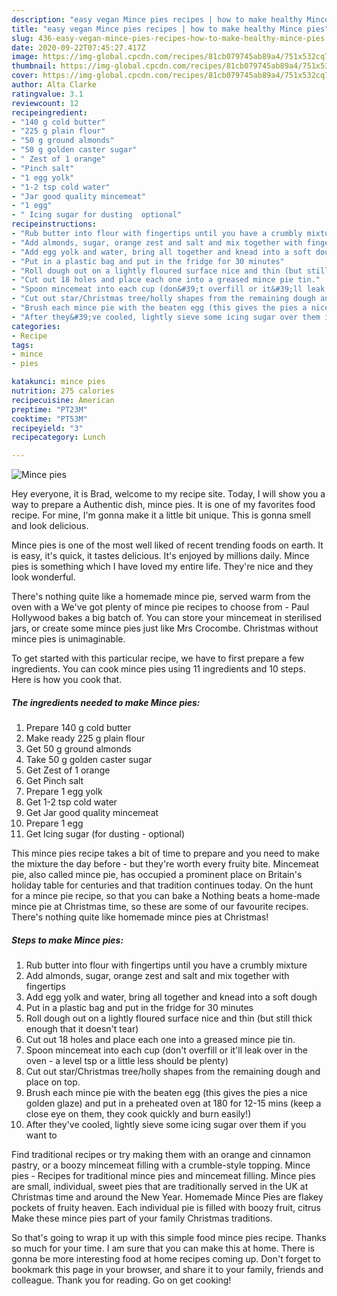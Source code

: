 ```yaml
---
description: "easy vegan Mince pies recipes | how to make healthy Mince pies"
title: "easy vegan Mince pies recipes | how to make healthy Mince pies"
slug: 436-easy-vegan-mince-pies-recipes-how-to-make-healthy-mince-pies
date: 2020-09-22T07:45:27.417Z
image: https://img-global.cpcdn.com/recipes/81cb079745ab89a4/751x532cq70/mince-pies-recipe-main-photo.jpg
thumbnail: https://img-global.cpcdn.com/recipes/81cb079745ab89a4/751x532cq70/mince-pies-recipe-main-photo.jpg
cover: https://img-global.cpcdn.com/recipes/81cb079745ab89a4/751x532cq70/mince-pies-recipe-main-photo.jpg
author: Alta Clarke
ratingvalue: 3.1
reviewcount: 12
recipeingredient:
- "140 g cold butter"
- "225 g plain flour"
- "50 g ground almonds"
- "50 g golden caster sugar"
- " Zest of 1 orange"
- "Pinch salt"
- "1 egg yolk"
- "1-2 tsp cold water"
- "Jar good quality mincemeat"
- "1 egg"
- " Icing sugar for dusting  optional"
recipeinstructions:
- "Rub butter into flour with fingertips until you have a crumbly mixture"
- "Add almonds, sugar, orange zest and salt and mix together with fingertips"
- "Add egg yolk and water, bring all together and knead into a soft dough"
- "Put in a plastic bag and put in the fridge for 30 minutes"
- "Roll dough out on a lightly floured surface nice and thin (but still thick enough that it doesn&#39;t tear)"
- "Cut out 18 holes and place each one into a greased mince pie tin."
- "Spoon mincemeat into each cup (don&#39;t overfill or it&#39;ll leak over in the oven - a level tsp or a little less should be plenty)"
- "Cut out star/Christmas tree/holly shapes from the remaining dough and place on top."
- "Brush each mince pie with the beaten egg (this gives the pies a nice golden glaze) and put in a preheated oven at 180 for 12-15 mins (keep a close eye on them, they cook quickly and burn easily!)"
- "After they&#39;ve cooled, lightly sieve some icing sugar over them if you want to"
categories:
- Recipe
tags:
- mince
- pies

katakunci: mince pies 
nutrition: 275 calories
recipecuisine: American
preptime: "PT23M"
cooktime: "PT53M"
recipeyield: "3"
recipecategory: Lunch

---
```



![Mince pies](https://img-global.cpcdn.com/recipes/81cb079745ab89a4/751x532cq70/mince-pies-recipe-main-photo.jpg)

Hey everyone, it is Brad, welcome to my recipe site. Today, I will show you a way to prepare a Authentic dish, mince pies. It is one of my favorites food recipe. For mine, I'm gonna make it a little bit unique. This is gonna smell and look delicious.

Mince pies is one of the most well liked of recent trending foods on earth. It is easy, it's quick, it tastes delicious. It's enjoyed by millions daily. Mince pies is something which I have loved my entire life. They're nice and they look wonderful.

There&#39;s nothing quite like a homemade mince pie, served warm from the oven with a We&#39;ve got plenty of mince pie recipes to choose from - Paul Hollywood bakes a big batch of. You can store your mincemeat in sterilised jars, or create some mince pies just like Mrs Crocombe. Christmas without mince pies is unimaginable.


To get started with this particular recipe, we have to first prepare a few ingredients. You can cook mince pies using 11 ingredients and 10 steps. Here is how you cook that.

<!--inarticleads1-->

##### The ingredients needed to make Mince pies:

1. Prepare 140 g cold butter
1. Make ready 225 g plain flour
1. Get 50 g ground almonds
1. Take 50 g golden caster sugar
1. Get  Zest of 1 orange
1. Get Pinch salt
1. Prepare 1 egg yolk
1. Get 1-2 tsp cold water
1. Get Jar good quality mincemeat
1. Prepare 1 egg
1. Get  Icing sugar (for dusting - optional)


This mince pies recipe takes a bit of time to prepare and you need to make the mixture the day before - but they&#39;re worth every fruity bite. Mincemeat pie, also called mince pie, has occupied a prominent place on Britain&#39;s holiday table for centuries and that tradition continues today. On the hunt for a mince pie recipe, so that you can bake a Nothing beats a home-made mince pie at Christmas time, so these are some of our favourite recipes. There&#39;s nothing quite like homemade mince pies at Christmas! 

<!--inarticleads2-->

##### Steps to make Mince pies:

1. Rub butter into flour with fingertips until you have a crumbly mixture
1. Add almonds, sugar, orange zest and salt and mix together with fingertips
1. Add egg yolk and water, bring all together and knead into a soft dough
1. Put in a plastic bag and put in the fridge for 30 minutes
1. Roll dough out on a lightly floured surface nice and thin (but still thick enough that it doesn&#39;t tear)
1. Cut out 18 holes and place each one into a greased mince pie tin.
1. Spoon mincemeat into each cup (don&#39;t overfill or it&#39;ll leak over in the oven - a level tsp or a little less should be plenty)
1. Cut out star/Christmas tree/holly shapes from the remaining dough and place on top.
1. Brush each mince pie with the beaten egg (this gives the pies a nice golden glaze) and put in a preheated oven at 180 for 12-15 mins (keep a close eye on them, they cook quickly and burn easily!)
1. After they&#39;ve cooled, lightly sieve some icing sugar over them if you want to


Find traditional recipes or try making them with an orange and cinnamon pastry, or a boozy mincemeat filling with a crumble-style topping. Mince pies - Recipes for traditional mince pies and mincemeat filling. Mince pies are small, individual, sweet pies that are traditionally served in the UK at Christmas time and around the New Year. Homemade Mince Pies are flakey pockets of fruity heaven. Each individual pie is filled with boozy fruit, citrus Make these mince pies part of your family Christmas traditions. 

So that's going to wrap it up with this simple food mince pies recipe. Thanks so much for your time. I am sure that you can make this at home. There is gonna be more interesting food at home recipes coming up. Don't forget to bookmark this page in your browser, and share it to your family, friends and colleague. Thank you for reading. Go on get cooking!
